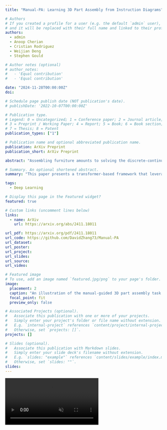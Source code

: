 ```yaml
---
title: "Manual-PA: Learning 3D Part Assembly from Instruction Diagrams"

# Authors
# If you created a profile for a user (e.g. the default `admin` user), write the username (folder name) here
# and it will be replaced with their full name and linked to their profile.
authors:
  - admin
  - Anoop Cherian
  - Cristian Rodriguez
  - Weijian Deng
  - Stephen Gould

# Author notes (optional)
# author_notes:
#   - 'Equal contribution'
#   - 'Equal contribution'

date: "2024-11-28T00:00:00Z"
doi:

# Schedule page publish date (NOT publication's date).
# publishDate: '2022-10-07T00:00:00Z'

# Publication type.
# Legend: 0 = Uncategorized; 1 = Conference paper; 2 = Journal article;
# 3 = Preprint / Working Paper; 4 = Report; 5 = Book; 6 = Book section;
# 7 = Thesis; 8 = Patent
publication_types: ["1"]

# Publication name and optional abbreviated publication name.
publication: ArXiv Preprint
publication_short: ArXiv Preprint

abstract: "Assembling furniture amounts to solving the discrete-continuous optimization task of selecting the furniture parts to assemble and estimating their connecting poses in a physically realistic manner. The problem is hampered by its combinatorially large yet sparse solution space thus making learning to assemble a challenging task for current machine learning models. In this paper, we attempt to solve this task by leveraging the assembly instructions provided in diagrammatic manuals that typically accompany the furniture parts. Our key insight is to use the cues in these diagrams to split the problem into discrete and continuous phases. Specifically, we present Manual-PA, a transformer-based instruction Manual-guided 3D Part Assembly framework that learns to semantically align 3D parts with their illustrations in the manuals using a contrastive learning backbone towards predicting the assembly order and infers the 6D pose of each part via relating it to the final furniture depicted in the manual. To validate the efficacy of our method, we conduct experiments on the benchmark PartNet dataset. Our results show that using the diagrams and the order of the parts lead to significant improvements in assembly performance against the state of the art. Further, Manual-PA demonstrates strong generalization to real-world IKEA furniture assembly on the IKEA-Manual dataset."

# Summary. An optional shortened abstract.
summary: "This paper presents a transformer-based framework that leverages instructional diagrams to guide 3D part assembly, addressing challenges in sequencing and pose estimation. Using contrastive learning and cross-modal attention, it aligns 2D manual steps with 3D parts, predicts assembly order, and refines poses, achieving state-of-the-art performance on PartNet and IKEA-Manual datasets. The method demonstrates strong generalization to real-world scenarios, significantly improving accuracy and robustness in automated assembly tasks. (Generated by ChatGPT4o)."

tags:
  - Deep Learning

# Display this page in the Featured widget?
featured: true

# Custom links (uncomment lines below)
links:
  - name: ArXiv
    url: https://arxiv.org/abs/2411.18011

url_pdf: https://arxiv.org/pdf/2411.18011
url_code: https://github.com/DavidZhang73/Manual-PA
url_dataset:
url_poster:
url_project:
url_slides:
url_source:
url_video:

# Featured image
# To use, add an image named `featured.jpg/png` to your page's folder.
image:
  placement: 2
  caption: "An illustration of the manual-guided 3D part assembly task. Given (a) a diagrammatic manual book demonstrating the step-by-step assembly process and (b) a set of texture-less furniture parts, the goal is to (c) infer the order of parts for the assembly from the manual sequence and predict the 6DoF pose for each part such that the spatially transformed parts assembles the furniture described in the manual."
  focal_point: fit
  preview_only: false

# Associated Projects (optional).
#   Associate this publication with one or more of your projects.
#   Simply enter your project's folder or file name without extension.
#   E.g. `internal-project` references `content/project/internal-project/index.md`.
#   Otherwise, set `projects: []`.
projects: []

# Slides (optional).
#   Associate this publication with Markdown slides.
#   Simply enter your slide deck's filename without extension.
#   E.g. `slides: "example"` references `content/slides/example/index.md`.
#   Otherwise, set `slides: ""`.
slides:
---
```


<video controls muted loop autoplay>
  <source src="animation_composed_rotate.mp4" type="video/mp4">
</video>
